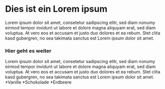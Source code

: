 # Dies ist ein Lorem ipsum
Lorem ipsum dolor sit amet, consetetur sadipscing elitr, sed diam nonumy eirmod tempor invidunt ut labore et dolore magna aliquyam erat, sed diam voluptua.
At vero eos et accusam et justo duo dolores et ea rebum. Stet clita kasd gubergren, no sea takimata sanctus est Lorem ipsum dolor sit amet.
### Hier geht es weiter
Lorem ipsum dolor sit amet, consetetur sadipscing elitr, sed diam nonumy eirmod tempor invidunt ut labore et dolore magna aliquyam erat, sed diam voluptua.
At vero eos et accusam et justo duo dolores et ea rebum. Stet clita kasd gubergren, no sea takimata sanctus est Lorem ipsum dolor sit amet.
*Vanille
*Schokolade
*Erdbeere



